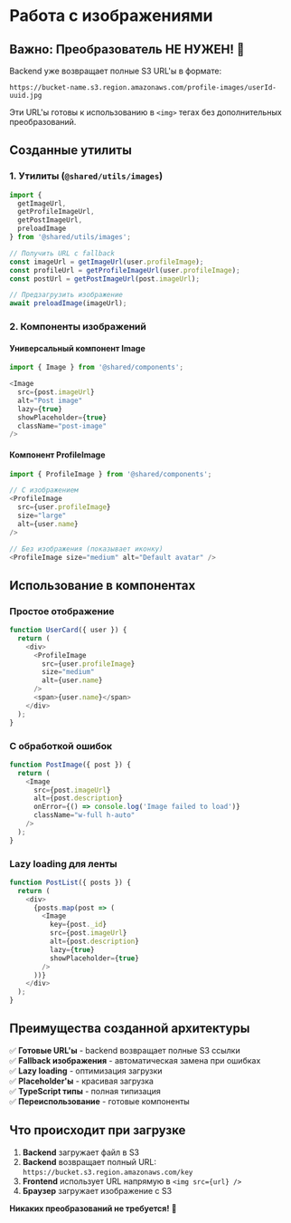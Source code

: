 # Работа с изображениями

## Важно: Преобразователь НЕ НУЖЕН! 🎉

Backend уже возвращает полные S3 URL'ы в формате:
```
https://bucket-name.s3.region.amazonaws.com/profile-images/userId-uuid.jpg
```

Эти URL'ы готовы к использованию в `<img>` тегах без дополнительных преобразований.

## Созданные утилиты

### 1. Утилиты (`@shared/utils/images`)

```typescript
import { 
  getImageUrl, 
  getProfileImageUrl, 
  getPostImageUrl,
  preloadImage 
} from '@shared/utils/images';

// Получить URL с fallback
const imageUrl = getImageUrl(user.profileImage);
const profileUrl = getProfileImageUrl(user.profileImage);
const postUrl = getPostImageUrl(post.imageUrl);

// Предзагрузить изображение
await preloadImage(imageUrl);
```

### 2. Компоненты изображений

#### Универсальный компонент Image

```typescript
import { Image } from '@shared/components';

<Image 
  src={post.imageUrl}
  alt="Post image"
  lazy={true}
  showPlaceholder={true}
  className="post-image"
/>
```

#### Компонент ProfileImage

```typescript
import { ProfileImage } from '@shared/components';

// С изображением
<ProfileImage 
  src={user.profileImage}
  size="large"
  alt={user.name}
/>

// Без изображения (показывает иконку)
<ProfileImage size="medium" alt="Default avatar" />
```

## Использование в компонентах

### Простое отображение

```typescript
function UserCard({ user }) {
  return (
    <div>
      <ProfileImage 
        src={user.profileImage}
        size="medium"
        alt={user.name}
      />
      <span>{user.name}</span>
    </div>
  );
}
```

### С обработкой ошибок

```typescript
function PostImage({ post }) {
  return (
    <Image
      src={post.imageUrl}
      alt={post.description}
      onError={() => console.log('Image failed to load')}
      className="w-full h-auto"
    />
  );
}
```

### Lazy loading для ленты

```typescript
function PostList({ posts }) {
  return (
    <div>
      {posts.map(post => (
        <Image
          key={post._id}
          src={post.imageUrl}
          alt={post.description}
          lazy={true}
          showPlaceholder={true}
        />
      ))}
    </div>
  );
}
```

## Преимущества созданной архитектуры

✅ **Готовые URL'ы** - backend возвращает полные S3 ссылки  
✅ **Fallback изображения** - автоматическая замена при ошибках  
✅ **Lazy loading** - оптимизация загрузки  
✅ **Placeholder'ы** - красивая загрузка  
✅ **TypeScript типы** - полная типизация  
✅ **Переиспользование** - готовые компоненты  

## Что происходит при загрузке

1. **Backend** загружает файл в S3
2. **Backend** возвращает полный URL: `https://bucket.s3.region.amazonaws.com/key`
3. **Frontend** использует URL напрямую в `<img src={url} />`
4. **Браузер** загружает изображение с S3

**Никаких преобразований не требуется!** 🚀